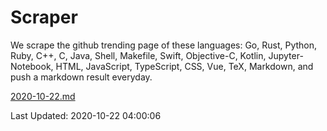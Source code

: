 # Scraper

We scrape the github trending page of these languages: Go, Rust, Python, Ruby, C++, C, Java, Shell, Makefile, Swift, Objective-C, Kotlin, Jupyter-Notebook, HTML, JavaScript, TypeScript, CSS, Vue, TeX, Markdown, and push a markdown result everyday.

[2020-10-22.md](https://github.com/yangwenmai/github-trending-backup/blob/master/2020-10-22.md)

Last Updated: 2020-10-22 04:00:06